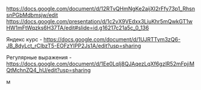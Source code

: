 https://docs.google.com/document/d/12RTvQHmNgKe2aijXI2rFfy73p1_RhsnsnPGbMdbmsjw/edit
https://docs.google.com/presentation/d/1c2vX9VEdxx3LiuKhr5mQwkGT1wHW1mFtWqzks6H37TA/edit#slide=id.g16217c21a5c_0_136

Яндекс курс -
https://docs.google.com/document/d/1UJRTTym3zQ6-JB_8dyLct_rCIbzT5-EOFzYIPP2Js1A/edit?usp=sharing

Регулярные выражения -
https://docs.google.com/document/d/1Ee0Lqlj8QJAqezLqXf6gzlR52mFpjiMQtMchnZQ4_hU/edit?usp=sharing

м

